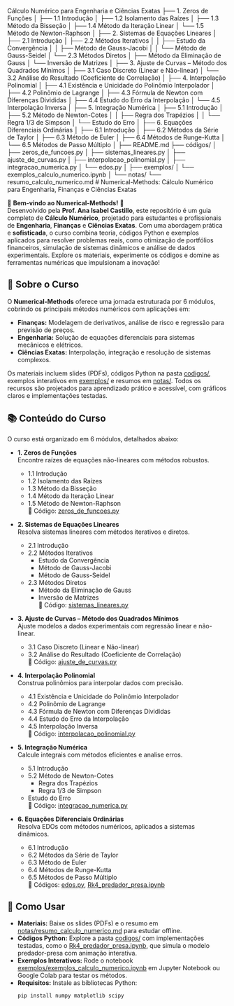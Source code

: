 Cálculo Numérico para Engenharia e Ciências Exatas
├── 1. Zeros de Funções
│   ├── 1.1 Introdução
│   ├── 1.2 Isolamento das Raízes
│   ├── 1.3 Método da Bisseção
│   ├── 1.4 Método da Iteração Linear
│   └── 1.5 Método de Newton-Raphson
│
├── 2. Sistemas de Equações Lineares
│   ├── 2.1 Introdução
│   ├── 2.2 Métodos Iterativos
│   │   ├── Estudo da Convergência
│   │   ├── Método de Gauss-Jacobi
│   │   └── Método de Gauss-Seidel
│   └── 2.3 Métodos Diretos
│       ├── Método da Eliminação de Gauss
│       └── Inversão de Matrizes
│
├── 3. Ajuste de Curvas – Método dos Quadrados Mínimos
│   ├── 3.1 Caso Discreto (Linear e Não-linear)
│   └── 3.2 Análise do Resultado (Coeficiente de Correlação)
│
├── 4. Interpolação Polinomial
│   ├── 4.1 Existência e Unicidade do Polinômio Interpolador
│   ├── 4.2 Polinômio de Lagrange
│   ├── 4.3 Fórmula de Newton com Diferenças Divididas
│   ├── 4.4 Estudo do Erro da Interpolação
│   └── 4.5 Interpolação Inversa
│
├── 5. Integração Numérica
│   ├── 5.1 Introdução
│   ├── 5.2 Método de Newton-Cotes
│   │   ├── Regra dos Trapézios
│   │   └── Regra 1/3 de Simpson
│   └── Estudo do Erro
│
├── 6. Equações Diferenciais Ordinárias
│   ├── 6.1 Introdução
│   ├── 6.2 Métodos da Série de Taylor
│   ├── 6.3 Método de Euler
│   ├── 6.4 Métodos de Runge-Kutta
│   └── 6.5 Métodos de Passo Múltiplo
│
├── README.md
├── códigos/
│   ├── zeros_de_funcoes.py
│   ├── sistemas_lineares.py
│   ├── ajuste_de_curvas.py
│   ├── interpolacao_polinomial.py
│   ├── integracao_numerica.py
│   └── edos.py
│
├── exemplos/
│   └── exemplos_calculo_numerico.ipynb
│
└── notas/
    └── resumo_calculo_numerico.md
    # Numerical-Methods: Cálculo Numérico para Engenharia, Finanças e Ciências Exatas

🌟 **Bem-vindo ao Numerical-Methods!** 🌟  
Desenvolvido pela **Prof. Ana Isabel Castillo**, este repositório é um guia completo de **Cálculo Numérico**, projetado para estudantes e profissionais de **Engenharia**, **Finanças** e **Ciências Exatas**. Com uma abordagem prática e **sofisticada**, o curso combina teoria, códigos Python e exemplos aplicados para resolver problemas reais, como otimização de portfólios financeiros, simulação de sistemas dinâmicos e análise de dados experimentais. Explore os materiais, experimente os códigos e domine as ferramentas numéricas que impulsionam a inovação!

## 🎯 Sobre o Curso
O **Numerical-Methods** oferece uma jornada estruturada por 6 módulos, cobrindo os principais métodos numéricos com aplicações em:
- **Finanças:** Modelagem de derivativos, análise de risco e regressão para previsão de preços.
- **Engenharia:** Solução de equações diferenciais para sistemas mecânicos e elétricos.
- **Ciências Exatas:** Interpolação, integração e resolução de sistemas complexos.

Os materiais incluem slides (PDFs), códigos Python na pasta [codigos/](codigos/), exemplos interativos em [exemplos/](exemplos/) e resumos em [notas/](notas/). Todos os recursos são projetados para aprendizado prático e acessível, com gráficos claros e implementações testadas.

## 📚 Conteúdo do Curso
O curso está organizado em 6 módulos, detalhados abaixo:

- **1. Zeros de Funções**  
  Encontre raízes de equações não-lineares com métodos robustos.  
  - 1.1 Introdução  
  - 1.2 Isolamento das Raízes  
  - 1.3 Método da Bisseção  
  - 1.4 Método da Iteração Linear  
  - 1.5 Método de Newton-Raphson  
  🔗 Código: [zeros_de_funcoes.py](codigos/zeros_de_funcoes.py)

- **2. Sistemas de Equações Lineares**  
  Resolva sistemas lineares com métodos iterativos e diretos.  
  - 2.1 Introdução  
  - 2.2 Métodos Iterativos  
    - Estudo da Convergência  
    - Método de Gauss-Jacobi  
    - Método de Gauss-Seidel  
  - 2.3 Métodos Diretos  
    - Método da Eliminação de Gauss  
    - Inversão de Matrizes  
  🔗 Código: [sistemas_lineares.py](codigos/sistemas_lineares.py)

- **3. Ajuste de Curvas – Método dos Quadrados Mínimos**  
  Ajuste modelos a dados experimentais com regressão linear e não-linear.  
  - 3.1 Caso Discreto (Linear e Não-linear)  
  - 3.2 Análise do Resultado (Coeficiente de Correlação)  
  🔗 Código: [ajuste_de_curvas.py](codigos/ajuste_de_curvas.py)

- **4. Interpolação Polinomial**  
  Construa polinômios para interpolar dados com precisão.  
  - 4.1 Existência e Unicidade do Polinômio Interpolador  
  - 4.2 Polinômio de Lagrange  
  - 4.3 Fórmula de Newton com Diferenças Divididas  
  - 4.4 Estudo do Erro da Interpolação  
  - 4.5 Interpolação Inversa  
  🔗 Código: [interpolacao_polinomial.py](codigos/interpolacao_polinomial.py)

- **5. Integração Numérica**  
  Calcule integrais com métodos eficientes e analise erros.  
  - 5.1 Introdução  
  - 5.2 Método de Newton-Cotes  
    - Regra dos Trapézios  
    - Regra 1/3 de Simpson  
  - Estudo do Erro  
  🔗 Código: [integracao_numerica.py](codigos/integracao_numerica.py)

- **6. Equações Diferenciais Ordinárias**  
  Resolva EDOs com métodos numéricos, aplicados a sistemas dinâmicos.  
  - 6.1 Introdução  
  - 6.2 Métodos da Série de Taylor  
  - 6.3 Método de Euler  
  - 6.4 Métodos de Runge-Kutta  
  - 6.5 Métodos de Passo Múltiplo  
  🔗 Códigos: [edos.py](codigos/edos.py), [Rk4_predador_presa.ipynb](codigos/Rk4_predador_presa.ipynb)

## 🚀 Como Usar
- **Materiais:** Baixe os slides (PDFs) e o resumo em [notas/resumo_calculo_numerico.md](notas/resumo_calculo_numerico.md) para estudar offline.
- **Códigos Python:** Explore a pasta [codigos/](codigos/) com implementações testadas, como o [Rk4_predador_presa.ipynb](codigos/Rk4_predador_presa.ipynb), que simula o modelo predador-presa com animação interativa.
- **Exemplos Interativos:** Rode o notebook [exemplos/exemplos_calculo_numerico.ipynb](exemplos/exemplos_calculo_numerico.ipynb) em Jupyter Notebook ou Google Colab para testar os métodos.
- **Requisitos:** Instale as bibliotecas Python:
  ```bash
  pip install numpy matplotlib scipy

